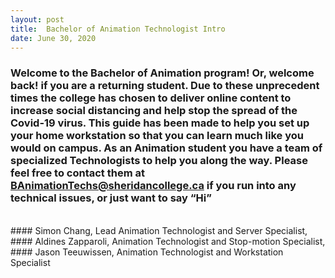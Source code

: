 ```yaml
---
layout: post
title:  Bachelor of Animation Technologist Intro 
date: June 30, 2020
--- 
```

### Welcome to the Bachelor of Animation program! Or, welcome back! if you are a returning student. Due to these unprecedent times the college has chosen to deliver online content to increase social distancing and help stop the spread of the Covid-19 virus. This guide has been made to help you set up your home workstation so that you can learn much like you would on campus.  As an Animation student you have a team of specialized Technologists to help you along the way.  Please feel free to contact them at BAnimationTechs@sheridancollege.ca if you run into any technical issues, or just want to say “Hi”   
<br>
#### Simon Chang, Lead Animation Technologist and Server Specialist,  
#### Aldines Zapparoli, Animation Technologist and Stop-motion Specialist,  
#### Jason Teeuwissen, Animation Technologist and Workstation Specialist

